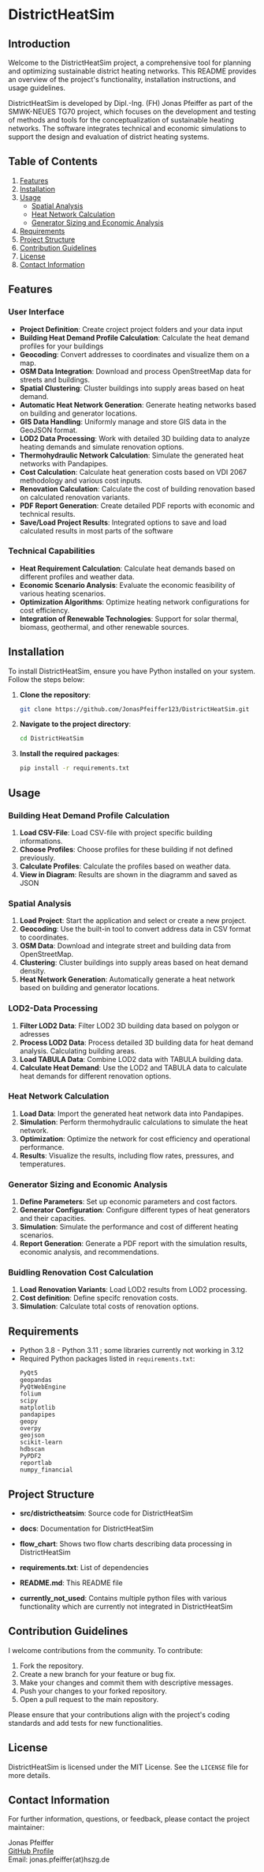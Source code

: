 
# DistrictHeatSim

## Introduction

Welcome to the DistrictHeatSim project, a comprehensive tool for planning and optimizing sustainable district heating networks. This README provides an overview of the project's functionality, installation instructions, and usage guidelines. 

DistrictHeatSim is developed by Dipl.-Ing. (FH) Jonas Pfeiffer as part of the SMWK-NEUES TG70 project, which focuses on the development and testing of methods and tools for the conceptualization of sustainable heating networks. The software integrates technical and economic simulations to support the design and evaluation of district heating systems.

## Table of Contents
1. [Features](#features)
2. [Installation](#installation)
3. [Usage](#usage)
    - [Spatial Analysis](#spatial-analysis)
    - [Heat Network Calculation](#heat-network-calculation)
    - [Generator Sizing and Economic Analysis](#generator-sizing-and-economic-analysis)
4. [Requirements](#requirements)
5. [Project Structure](#project-structure)
6. [Contribution Guidelines](#contribution-guidelines)
7. [License](#license)
8. [Contact Information](#contact-information)

## Features

### User Interface
- **Project Definition**: Create croject project folders and your data input
- **Building Heat Demand Profile Calculation**: Calculate the heat demand profiles for your buildings
- **Geocoding**: Convert addresses to coordinates and visualize them on a map.
- **OSM Data Integration**: Download and process OpenStreetMap data for streets and buildings.
- **Spatial Clustering**: Cluster buildings into supply areas based on heat demand.
- **Automatic Heat Network Generation**: Generate heating networks based on building and generator locations.
- **GIS Data Handling**: Uniformly manage and store GIS data in the GeoJSON format.
- **LOD2 Data Processing**: Work with detailed 3D building data to analyze heating demands and simulate renovation options.
- **Thermohydraulic Network Calculation**: Simulate the generated heat networks with Pandapipes.
- **Cost Calculation**: Calculate heat generation costs based on VDI 2067 methodology and various cost inputs.
- **Renovation Calculation**: Calculate the cost of building renovation based on calculated renovation variants.
- **PDF Report Generation**: Create detailed PDF reports with economic and technical results.
- **Save/Load Project Results**: Integrated options to save and load calculated results in most parts of the software

### Technical Capabilities
- **Heat Requirement Calculation**: Calculate heat demands based on different profiles and weather data.
- **Economic Scenario Analysis**: Evaluate the economic feasibility of various heating scenarios.
- **Optimization Algorithms**: Optimize heating network configurations for cost efficiency.
- **Integration of Renewable Technologies**: Support for solar thermal, biomass, geothermal, and other renewable sources.

## Installation

To install DistrictHeatSim, ensure you have Python installed on your system. Follow the steps below:

1. **Clone the repository**:
    ```sh
    git clone https://github.com/JonasPfeiffer123/DistrictHeatSim.git
    ```

2. **Navigate to the project directory**:
    ```sh
    cd DistrictHeatSim
    ```

3. **Install the required packages**:
    ```sh
    pip install -r requirements.txt
    ```

## Usage

### Building Heat Demand Profile Calculation

1. **Load CSV-File**: Load CSV-file with project specific building informations.
2. **Choose Profiles**: Choose profiles for these building if not defined previously.
3. **Calculate Profiles**: Calculate the profiles based on weather data.
4. **View in Diagram**: Results are shown in the diagramm and saved as JSON

### Spatial Analysis

1. **Load Project**: Start the application and select or create a new project.
2. **Geocoding**: Use the built-in tool to convert address data in CSV format to coordinates.
3. **OSM Data**: Download and integrate street and building data from OpenStreetMap.
4. **Clustering**: Cluster buildings into supply areas based on heat demand density.
5. **Heat Network Generation**: Automatically generate a heat network based on building and generator locations.

### LOD2-Data Processing
1. **Filter LOD2 Data**: Filter LOD2 3D building data based on polygon or adresses
2. **Process LOD2 Data**: Process detailed 3D building data for heat demand analysis. Calculating building areas.
2. **Load TABULA Data**: Combine LOD2 data with TABULA building data.
2. **Calculate Heat Demand**: Use the LOD2 and TABULA data to calculate heat demands for different renovation options.

### Heat Network Calculation

1. **Load Data**: Import the generated heat network data into Pandapipes.
2. **Simulation**: Perform thermohydraulic calculations to simulate the heat network.
3. **Optimization**: Optimize the network for cost efficiency and operational performance.
4. **Results**: Visualize the results, including flow rates, pressures, and temperatures.

### Generator Sizing and Economic Analysis

1. **Define Parameters**: Set up economic parameters and cost factors.
2. **Generator Configuration**: Configure different types of heat generators and their capacities.
3. **Simulation**: Simulate the performance and cost of different heating scenarios.
4. **Report Generation**: Generate a PDF report with the simulation results, economic analysis, and recommendations.

### Buidling Renovation Cost Calculation
1. **Load Renovation Variants**: Load LOD2 results from LOD2 processing.
2. **Cost definition**: Define specifc renovation costs.
3. **Simulation**: Calculate total costs of renovation options. 

## Requirements

- Python 3.8 - Python 3.11 ; some libraries currently not working in 3.12
- Required Python packages listed in `requirements.txt`:
    ```text
    PyQt5
    geopandas
    PyQtWebEngine
    folium
    scipy
    matplotlib
    pandapipes
    geopy
    overpy
    geojson
    scikit-learn
    hdbscan
    PyPDF2
    reportlab
    numpy_financial
    ```

## Project Structure

- **src/districtheatsim**: Source code for DistrictHeatSim
- **docs**: Documentation for DistrictHeatSim
- **flow_chart**: Shows two flow charts describing data processing in DistrictHeatSim
- **requirements.txt**: List of dependencies
- **README.md**: This README file

- **currently_not_used**: Contains multiple python files with various functionality which are currently not integrated in DistrictHeatSim

## Contribution Guidelines

I welcome contributions from the community. To contribute:

1. Fork the repository.
2. Create a new branch for your feature or bug fix.
3. Make your changes and commit them with descriptive messages.
4. Push your changes to your forked repository.
5. Open a pull request to the main repository.

Please ensure that your contributions align with the project's coding standards and add tests for new functionalities.

## License

DistrictHeatSim is licensed under the MIT License. See the `LICENSE` file for more details.

## Contact Information

For further information, questions, or feedback, please contact the project maintainer:

Jonas Pfeiffer  
[GitHub Profile](https://github.com/JonasPfeiffer123)  
Email: jonas.pfeiffer(at)hszg.de
